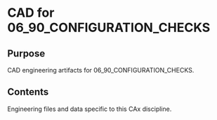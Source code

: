 # CAD for 06_90_CONFIGURATION_CHECKS

## Purpose
CAD engineering artifacts for 06_90_CONFIGURATION_CHECKS.

## Contents
Engineering files and data specific to this CAx discipline.
